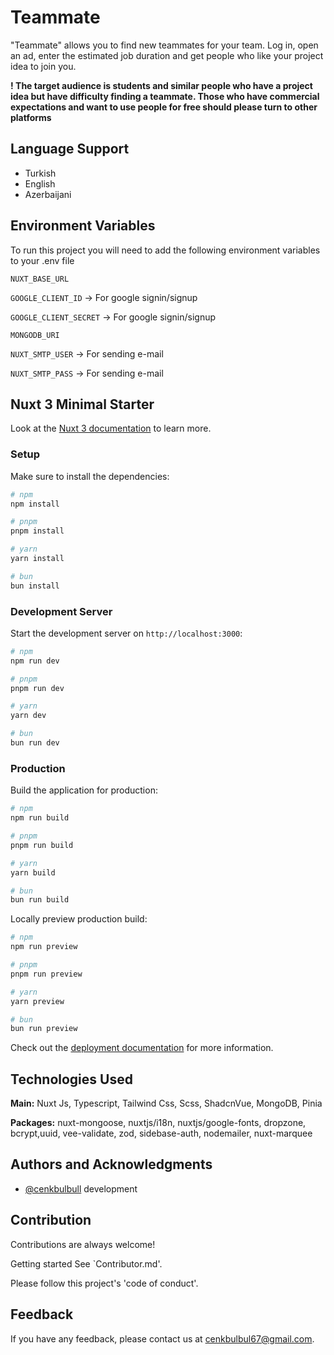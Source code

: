 # Teammate

"Teammate" allows you to find new teammates for your team. Log in, open an ad, enter the estimated job duration and get people who like your project idea to join you.

**! The target audience is students and similar people who have a project idea but have difficulty finding a teammate. Those who have commercial expectations and want to use people for free should please turn to other platforms**

## Language Support

- Turkish
- English
- Azerbaijani

## Environment Variables

To run this project you will need to add the following environment variables to your .env file

`NUXT_BASE_URL`

`GOOGLE_CLIENT_ID` -> For google signin/signup

`GOOGLE_CLIENT_SECRET` -> For google signin/signup

`MONGODB_URI`

`NUXT_SMTP_USER` -> For sending e-mail

`NUXT_SMTP_PASS` -> For sending e-mail

## Nuxt 3 Minimal Starter

Look at the [Nuxt 3 documentation](https://nuxt.com/docs/getting-started/introduction) to learn more.

### Setup

Make sure to install the dependencies:

```bash
# npm
npm install

# pnpm
pnpm install

# yarn
yarn install

# bun
bun install
```

### Development Server

Start the development server on `http://localhost:3000`:

```bash
# npm
npm run dev

# pnpm
pnpm run dev

# yarn
yarn dev

# bun
bun run dev
```

### Production

Build the application for production:

```bash
# npm
npm run build

# pnpm
pnpm run build

# yarn
yarn build

# bun
bun run build
```

Locally preview production build:

```bash
# npm
npm run preview

# pnpm
pnpm run preview

# yarn
yarn preview

# bun
bun run preview
```

Check out the [deployment documentation](https://nuxt.com/docs/getting-started/deployment) for more information.

## Technologies Used

**Main:** Nuxt Js, Typescript, Tailwind Css, Scss, ShadcnVue, MongoDB, Pinia

**Packages:** nuxt-mongoose, nuxtjs/i18n, nuxtjs/google-fonts, dropzone, bcrypt,uuid, vee-validate, zod, sidebase-auth, nodemailer, nuxt-marquee

## Authors and Acknowledgments

- [@cenkbulbull](https://github.com/cenkbulbull) development

## Contribution

Contributions are always welcome!

Getting started See `Contributor.md'.

Please follow this project's 'code of conduct'.

## Feedback

If you have any feedback, please contact us at cenkbulbul67@gmail.com.
